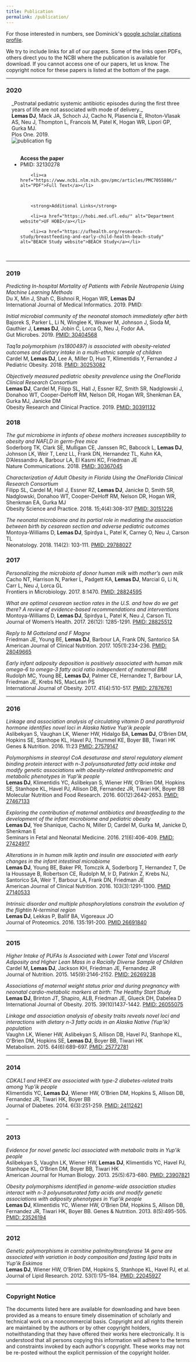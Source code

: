```yaml
---
title: Publication
permalink: /publication/
---
```


For those interested in numbers, see Dominick's [google scholar citations profile](https://scholar.google.com/citations?user=gxXbEZgAAAAJ&hl=en).

We try to include links for all of our papers. Some of the links open PDFs, others direct you to the NCBI where the publication is available for download. If you cannot access one of our papers, let us know. The copyright notice for these papers is listed at the bottom of the page.

<hr>

### 2020

<div class="row" style="padding-top: 60px; padding-left: 15px; padding-right: 15px; margin-top: -60px;" id="">
<div class="tip" markdown="1">_Postnatal  pediatric  systemic  antibiotic  episodes  during  the  first three years of life are not associated with mode of delivery._<br><strong>Lemas DJ</strong>, Mack JA, Schoch JJ, Cacho N, Plasencia E, Rhoton-Vlasak AS, Neu J, Thompton L, Francois M, Patel K, Hogan WR, Lipori GP, Gurka MJ.<br>Plos One. 2019.
</div>
<div class="col-sm-6">
    <img class="img-responsive" src="/images/publications/postnatal_19.PNG" alt="publication fig" style="max-height: 200px;">
</div>
<ul class="col-sm-6">
        <br>
        <strong>Access the paper</strong>
        <li>PMID: 32130278<a href="https://www.ncbi.nlm.nih.gov/pubmed/32130278" alt="pubmed link: "> </a></li>
        
        <li><a href="https://www.ncbi.nlm.nih.gov/pmc/articles/PMC7055886/" alt="PDF">Full Text</a></li>
        
        
        
        <strong>Additional Links</strong>
        
        <li><a href="https://hobi.med.ufl.edu/" alt="Department website">UF HOBI</a></li>

        <li><a href="https://ufhealth.org/research-study/breastfeeding-and-early-child-health-beach-study" alt="BEACH Study website">BEACH Study</a></li>
        
</ul>
</div>
<br>
<hr>

### 2019

_Predicting In-hospital Mortality of Patients with Febrile Neutropenia Using Machine Learning Methods_<br>
Du X, Min J, Shah C, Bishnoi R, Hogan WR, **Lemas DJ**<br>
International Journal of Medical Informatics. 2019. PMID:

_Initial microbial community of the neonatal stomach immediately after birth_<br>
Bajorek S, Parker L, Li N, Winglee K, Weaver M, Johnson J, Sioda M, Gauthier J, **Lemas DJ**, Jobin C, Lorca G, Neu J, Fodor AA.<br>
Gut Microbes. 2019. [PMID: 30404568](https://www.ncbi.nlm.nih.gov/pubmed/30404568)

_Taq1a polymorphism (rs1800497) is associated with obesity-related outcomes and dietary intake in a multi-ethnic sample of children_<br>
Cardel M, **Lemas DJ**, Lee A, Miller D, Huo T, Klimentidis Y, Fernandez J<br>
Pediatric Obesity. 2018. [PMID: 30253082](https://www.ncbi.nlm.nih.gov/pubmed/30253082)

_Objectively measured pediatric obesity prevalence using the OneFlorida Clinical Research Consortium_<br>
**Lemas DJ**, Cardel M, Filipp SL, Hall J, Essner RZ, Smith SR, Nadglowski J, Donahoo WT, Cooper-DeHoff RM, Nelson DR, Hogan WR, Shenkman EA, Gurka MJ, Janicke DM <br>
Obesity Research and Clinical Practice. 2019. [PMID: 30391132](https://www.ncbi.nlm.nih.gov/pubmed/30391132)

### 2018

_The gut microbiome in infants of obese mothers increases susceptibility to obesity and NAFLD in germ-free mice_<br>
Soderborg TK, Clark SE, Mulligan CE, Janssen RC, Babcock L, **Lemas DJ**, Johnson LK, Weir T, Lenz LL, Frank DN, Hernandez TL, Kuhn KA, D’Alessandro A, Barbour LA, El Kasmi KC, Friedman JE <br>
Nature Communications. 2018. [PMID: 30367045](https://www.ncbi.nlm.nih.gov/pubmed/30367045)

_Characterization of Adult Obesity in Florida Using the OneFlorida Clinical Research Consortium_<br>
Filipp SL, Cardel M, Hall J, Essner RZ, **Lemas DJ**, Janicke D, Smith SR, Nadglowski, Donahoo WT, Cooper-DeHoff RM, Nelson DR, Hogan WR, Shenkman EA, Gurka MJ <br>
Obesity Science and Practice. 2018. 15;4(4):308-317 [PMID: 30151226](https://www.ncbi.nlm.nih.gov/pubmed/30151226)

_The neonatal microbiome and its partial role in mediating the association between birth by cesarean section and adverse pediatric outcomes_<br>
Montoya-Williams D, **Lemas DJ**, Spirdya L, Patel K, Carney O, Neu J, Carson TL <br>
Neonatology. 2018. 114(2): 103-111. [PMID: 29788027](https://www.ncbi.nlm.nih.gov/pubmed/29788027)

### 2017

_Personalizing the microbiota of donor human milk with mother’s own milk_<br>
Cacho NT, Harrison N, Parker L, Padgett KA, **Lemas DJ**, Marcial G, Li N, Carr L, Neu J, Lorca GL<br>
Frontiers in Microbiology. 2017. 8:1470. [PMID: 28824595](https://www.ncbi.nlm.nih.gov/pubmed/28824595)

_What are optimal cesarean section rates in the U.S. and how do we get there? A review of evidence-based recommendations and interventions_<br>
Montoya-Williams D, **Lemas DJ**, Spirdya L, Patel K, Neu J, Carson TL <br>
Journal of Women’s Health. 2017. 26(12): 1285-1291. [PMID: 28825512](https://www.ncbi.nlm.nih.gov/pubmed/28825512)

_Reply to M Gotteland and F Magne_<br>
Friedman JE, Young BE, **Lemas DJ**, Barbour LA, Frank DN, Santorico SA <br>
American Journal of Clinical Nutrition. 2017. 105(1):234-236. [PMID: 28049665](https://www.ncbi.nlm.nih.gov/pubmed/28049665)

_Early infant adiposity deposition is positively associated with human milk omega-6 to omega-3 fatty acid ratio independent of maternal BMI_<br>
Rudolph MC, Young BE, **Lemas DJ**, Palmer CE, Hernandez T, Barbour LA, Friedman JE, Krebs NS, MacLean PS <br>
International Journal of Obesity. 2017. 41(4):510-517. [PMID: 27876761](https://www.ncbi.nlm.nih.gov/pubmed/27876761)

<hr>

### 2016

_Linkage and association analysis of circulating vitamin D and parathyroid hormone identifies novel loci in Alaska Native Yup'ik people_ <br>
Aslibekyan S, Vaughan LK, Wiener HW, Hidalgo BA, **Lemas DJ**, O’Brien DM, Hopkins SE, Stanhope KL, Havel PJ, Thummel KE, Boyer BB, Tiwari HK <br>
Genes & Nutrition. 2016. 11:23 [PMID: 27579147](https://www.ncbi.nlm.nih.gov/pubmed/27579147)

_Polymorphisms in stearoyl CoA desaturase and sterol regulatory element binding protein interact with n-3 polyunsaturated fatty acid intake and modify genetic associations with obesity-related anthropometric and metabolic phenotypes in Yup’ik people_ <br>
**Lemas DJ**, Klimentidis YC, Aslibekyan  S, Wiener HW, O’Brien DM, Hopkins SE, Stanhope KL, Havel PJ, Allison DB, Fernandez JR, Tiwari HK, Boyer BB <br>
Molecular Nutrition and Food Research. 2016. 60(12):2642-2653. [PMID: 27467133](https://www.ncbi.nlm.nih.gov/pubmed/27467133)

_Exploring the contribution of maternal antibiotics and breastfeeding to the development of the infant microbiome and pediatric obesity_<br>
**Lemas DJ**, Yee Shanique, Cacho N, Miller D, Cardel M, Gurka M, Janicke D, Shenkman E <br>
Seminars in Fetal and Neonatal Medicine. 2016. 21(6):406-409. [PMID: 27424917](https://www.ncbi.nlm.nih.gov/pubmed/27424917)

_Alterations in in human milk leptin and insulin are associated with early changes in the infant intestinal microbiome_<br>
**Lemas DJ**, Young BE, Baker PR, Tomczik A, Soderborg T, Hernandez T, De la Houssaye B, Robertson CE, Rudolph M, Ir D, Patinkin Z, Krebs NJ, Santorico SA, Weir T, Barbour LA, Frank DN, Friedman JE <br>
American Journal of Clinical Nutrition. 2016. 103(3):1291-1300. [PMID 27140533](https://www.ncbi.nlm.nih.gov/pubmed/27140533)

_Intrinsic disorder and multiple phosphorylations constrain the evolution of the flightin N-terminal region_<br>
**Lemas DJ**, Lekkas P, Ballif BA, Vigoreaux JO <br>
Journal of Proteomics. 2016. 135:191-200. [PMID 26691840](https://www.ncbi.nlm.nih.gov/pubmed/26691840)

<hr>

### 2015
_Higher Intake of PUFAs Is Associated with Lower Total and Visceral Adiposity and Higher Lean Mass in a Racially Diverse Sample of Children_<br>
Cardel M, **Lemas DJ**, Jackson KH, Friedman JE, Fernandez JR <br>
Journal of Nutrition. 2015. 145(9):2146-2152. [PMID: 26269238](https://www.ncbi.nlm.nih.gov/pubmed/26269238)

_Associations of maternal weight status prior and during pregnancy with neonatal cardio-metabolic markers at birth: The Healthy Start Study_<br>
**Lemas DJ**, Brinton JT, Shapiro, ALB, Friedman JE, Glueck DH, Dabelea D <br>
International Journal of Obesity. 2015. 39(10)1437-1442. [PMID: 26055075](https://www.ncbi.nlm.nih.gov/pubmed/26055075)

_Linkage and association analysis of obesity traits reveals novel loci and interactions with dietary n-3 fatty acids in an Alaska Native (Yup'ik) population_<br>
Vaughn LK, Wiener HW, Aslibekyan S, Allison DB, Havel PJ, Stanhope KL, O'Brien DM, Hopkins SE, **Lemas DJ**, Boyer BB, Tiwari HK <br>
Metabolism. 2015. 64(6):689-697. [PMID: 25772781](https://www.ncbi.nlm.nih.gov/pubmed/25772781)


<hr>

### 2014

_CDKAL1 and HHEX are associated with type-2 diabetes-related traits among Yup'ik people_<br>
Klimentidis YC, **Lemas DJ**, Wiener HW, O’Brien DM, Hopkins S, Allison DB, Fernandez JR,  Tiwari HK, Boyer BB <br>
Journal of Diabetes. 2014. 6(3):251-259. [PMID: 24112421](https://www.ncbi.nlm.nih.gov/pubmed/24112421)

_
<hr>

### 2013

_Evidence for novel genetic loci associated with metabolic traits in Yup’ik people_<br>
Aslibekyan S, Vaughn LK, Wiener HW, **Lemas DJ**, Klimentidis YC, Havel PJ, Stanhope KL, O’Brien DM, Boyer BB, Tiwari HK <br>
American Journal for Human Biology.  2013. 25(5):673-680. [PMID: 23907821](https://www.ncbi.nlm.nih.gov/pubmed/23907821)

_Obesity polymorphisms identified in genome-wide association studies interact with n-3 polyunsaturated fatty acids and modify genetic associations with adiposity phenotypes in Yup’ik people_<br>
**Lemas DJ**, Klimentidis YC, Wiener HW, O’Brien DM, Hopkins S, Allison DB, Fernandez JR,  Tiwari HK, Boyer BB.
Genes & Nutrition. 2013. 8(5):495-505. [PMID: 23526194](https://www.ncbi.nlm.nih.gov/pubmed/23526194)
<hr>

### 2012

_Genetic polymorphisms in carnitine palmitoyltransferase 1A gene are associated with variation in body composition and fasting lipid traits in Yup’ik Eskimos_<br>
**Lemas DJ**, Wiener HW, O’Brien DM, Hopkins S, Stanhope KL, Havel PJ, et al. <br>
Journal of Lipid Research. 2012. 53(1):175–184. [PMID: 22045927](https://www.ncbi.nlm.nih.gov/pubmed/22045927)


<hr>

### Copyright Notice

The documents listed here are available for downloading and have been provided as a means to ensure timely dissemination of scholarly and technical work on a noncommercial basis. Copyright and all rights therein are maintained by the authors or by other copyright holders, notwithstanding that they have offered their works here electronically. It is understood that all persons copying this information will adhere to the terms and constraints invoked by each author's copyright. These works may not be re-posted without the explicit permission of the copyright holder.
